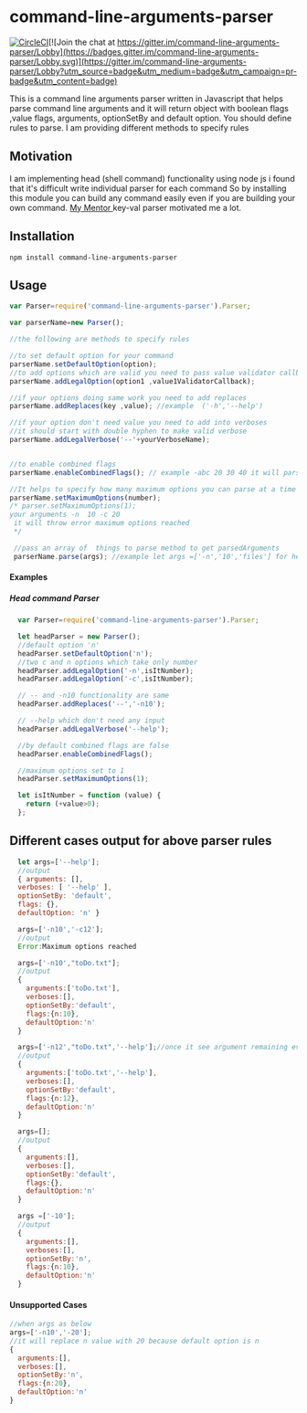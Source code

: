 
# command-line-arguments-parser

[![CircleCI](https://circleci.com/bb/veera83372/command-line-argumnets-parser/tree/master.svg?style=shield&circle-token=a723bccdc76d4581bf70d5a59b590244067fa307)](https://circleci.com/bb/veera83372/command-line-argumnets-parser/tree/master)[![Join the chat at https://gitter.im/command-line-arguments-parser/Lobby](https://badges.gitter.im/command-line-arguments-parser/Lobby.svg)](https://gitter.im/command-line-arguments-parser/Lobby?utm_source=badge&utm_medium=badge&utm_campaign=pr-badge&utm_content=badge)

This is a command line arguments parser written in Javascript that helps parse command line arguments and it will return object with boolean flags ,value flags, arguments, optionSetBy and default option.
You should define rules to parse.
I am providing different methods to specify rules

## Motivation

I am implementing head (shell command) functionality using node js i found that it's difficult write individual parser for each command
So by installing this module you can build any command easily
even if you are building your own command.
[My Mentor ](https://github.com/craftybones) key-val parser motivated me a lot.
## Installation

`npm install command-line-arguments-parser`

## Usage

```javascript
var Parser=require('command-line-arguments-parser').Parser;

var parserName=new Parser();

//the following are methods to specify rules

//to set default option for your command
parserName.setDefaultOption(option);
//to add options which are valid you need to pass value validator callback to validate value given to your option in this your should start with hyphen
parserName.addLegalOption(option1 ,value1ValidatorCallback);

//if your options doing same work you need to add replaces
parserName.addReplaces(key ,value); //example  ('-h','--help')

//if your option don't need value you need to add into verboses
//it should start with double hyphen to make valid verbose
parserName.addLegalVerbose('--'+yourVerboseName);


//to enable combined flags
parserName.enableCombinedFlags(); // example -abc 20 30 40 it will parse as -a20,-b30,-c40

//It helps to specify how many maximum options you can parse at a time
parserName.setMaximumOptions(number);
/* parser.setMaximumOptions(1);
your arguments -n  10 -c 20
 it will throw error maximum options reached
 */

 //pass an array of  things to parse method to get parsedArguments
 parserName.parse(args); //example let args =['-n','10','files'] for head

```


#### Examples

##### Head command Parser
```javascript
  var Parser=require('command-line-arguments-parser').Parser;

  let headParser = new Parser();
  //default option 'n'
  headParser.setDefaultOption('n');
  //two c and n options which take only number
  headParser.addLegalOption('-n',isItNumber);
  headParser.addLegalOption('-c',isItNumber);

  // -- and -n10 functionality are same
  headParser.addReplaces('--','-n10');

  // --help which don't need any input
  headParser.addLegalVerbose('--help');

  //by default combined flags are false
  headParser.enableCombinedFlags();

  //maximum options set to 1
  headParser.setMaximumOptions(1);

  let isItNumber = function (value) {
    return (+value>0);
  };
```

## Different cases output for above parser rules

``` javascript
  let args=['--help'];
  //output
  { arguments: [],
  verboses: [ '--help' ],
  optionSetBy: 'default',
  flags: {},
  defaultOption: 'n' }

  args=['-n10','-c12'];
  //output
  Error:Maximum options reached

  args=['-n10',"toDo.txt"];
  //output
  {
    arguments:['toDo.txt'],
    verboses:[],
    optionSetBy:'default',
    flags:{n:10},
    defaultOption:'n'
  }

  args=['-n12',"toDo.txt",'--help'];//once it see argument remaining everything is argument
  //output
  {
    arguments:['toDo.txt','--help'],
    verboses:[],
    optionSetBy:'default',
    flags:{n:12},
    defaultOption:'n'
  }

  args=[];
  //output
  {
    arguments:[],
    verboses:[],
    optionSetBy:'default',
    flags:{},
    defaultOption:'n'
  }

  args =['-10'];
  //output
  {
    arguments:[],
    verboses:[],
    optionSetBy:'n',
    flags:{n:10},
    defaultOption:'n'
  }

```
#### Unsupported Cases

```javascript
//when args as below
args=['-n10','-20'];
//it will replace n value with 20 because default option is n
{
  arguments:[],
  verboses:[],
  optionSetBy:'n',
  flags:{n:20},
  defaultOption:'n'
}
```
